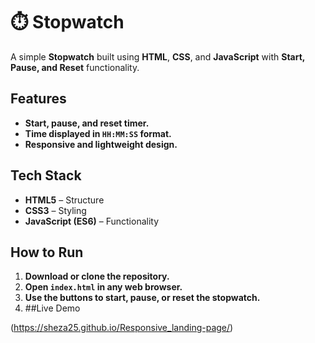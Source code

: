 # ⏱️ Stopwatch

A simple **Stopwatch** built using **HTML**, **CSS**, and **JavaScript** with **Start, Pause, and Reset** functionality.

## **Features**
- **Start, pause, and reset timer.**
- **Time displayed in `HH:MM:SS` format.**
- **Responsive and lightweight design.**

## **Tech Stack**
- **HTML5** – Structure  
- **CSS3** – Styling  
- **JavaScript (ES6)** – Functionality  

## **How to Run**
1. **Download or clone the repository.**  
2. **Open `index.html` in any web browser.**  
3. **Use the buttons to start, pause, or reset the stopwatch.**
4. ##Live Demo

(https://sheza25.github.io/Responsive_landing-page/)



